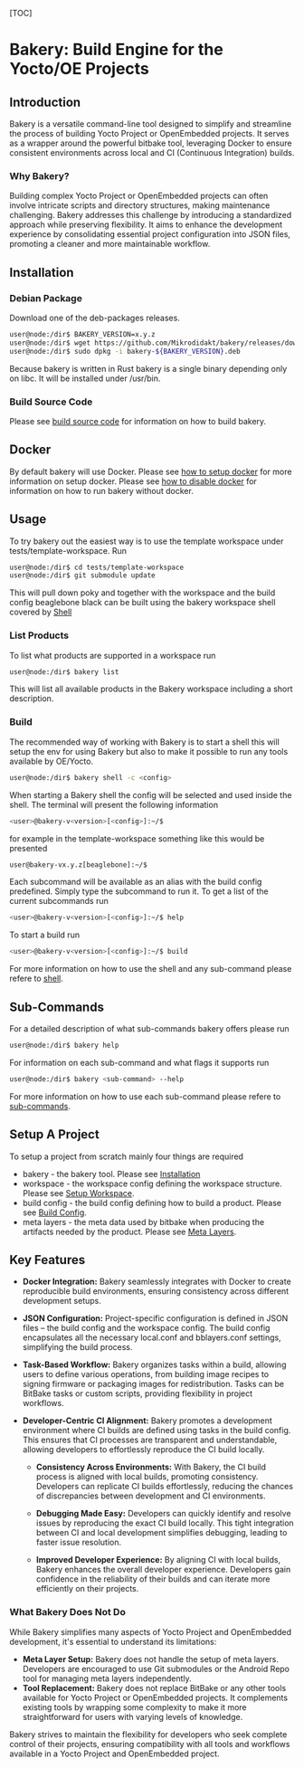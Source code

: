 [TOC]

# Bakery: Build Engine for the Yocto/OE Projects

## Introduction

Bakery is a versatile command-line tool designed to simplify and streamline the process of building Yocto Project or OpenEmbedded projects. It serves as a wrapper around the powerful bitbake tool, leveraging Docker to ensure consistent environments across local and CI (Continuous Integration) builds.

### Why Bakery?

Building complex Yocto Project or OpenEmbedded projects can often involve intricate scripts and directory structures, making maintenance challenging. Bakery addresses this challenge by introducing a standardized approach while preserving flexibility. It aims to enhance the development experience by consolidating essential project configuration into JSON files, promoting a cleaner and more maintainable workflow.

## Installation

### Debian Package

Download one of the deb-packages releases.

```bash
user@node:/dir$ BAKERY_VERSION=x.y.z
user@node:/dir$ wget https://github.com/Mikrodidakt/bakery/releases/download/v${BAKERY_VERSION}/bakery-${BAKERY_VERSION}.deb
user@node:/dir$ sudo dpkg -i bakery-${BAKERY_VERSION}.deb
```

Because bakery is written in Rust bakery is a single binary depending only on libc. It will be installed under /usr/bin.

### Build Source Code

Please see [build source code](documentation/build-bakery.md) for information on how to build bakery.

## Docker

By default bakery will use Docker. Please see [how to setup docker](documentation/docker.md) for more information on setup docker. Please see [how to disable docker](documentation/workspace-config.md#disabled) for information on how to run bakery without docker.

## Usage

To try bakery out the easiest way is to use the template workspace under tests/template-workspace. Run

```bash
user@node:/dir$ cd tests/template-workspace
user@node:/dir$ git submodule update
```

This will pull down poky and together with the workspace and the build config beaglebone black can be built using the bakery workspace shell covered by [Shell](#Shell)

### List Products

To list what products are supported in a workspace run

```bash
user@node:/dir$ bakery list
```

This will list all available products in the Bakery workspace including a short description.

### Build

The recommended way of working with Bakery is to start a shell this will setup the env for using Bakery but also to make it possible to run any tools available by OE/Yocto.

```bash
user@node:/dir$ bakery shell -c <config>
```

When starting a Bakery shell the config will be selected and used inside the shell. The terminal will present the following information

```bash
<user>@bakery-v<version>[<config>]:~/$
```

for example in the template-workspace something like this would be presented

```bash
user@bakery-vx.y.z[beaglebone]:~/$
```

Each subcommand will be available as an alias with the build config predefined. Simply type the subcommand to run it. To get a list of the current subcommands run


```bash
<user>@bakery-v<version>[<config>]:~/$ help
```

To start a build run

```bash
<user>@bakery-v<version>[<config>]:~/$ build
```

For more information on how to use the shell and any sub-command please refere to [shell](documentation/sub-commands.md#shell).


## Sub-Commands

For a detailed description of what sub-commands bakery offers please run

```bash
user@node:/dir$ bakery help
```

For information on each sub-command and what flags it supports run


```bash
user@node:/dir$ bakery <sub-command> --help
```

For more information on how to use each sub-command please refere to [sub-commands](documentation/sub-commands.md).

## Setup A Project

To setup a project from scratch mainly four things are required

* bakery - the bakery tool. Please see [Installation](#Installation)
* workspace - the workspace config defining the workspace structure. Please see [Setup Workspace](documentation/workspace-config.md).
* build config - the build config defining how to build a product. Please see [Build Config](documentation/build-config.md).
* meta layers - the meta data used by bitbake when producing the artifacts needed by the product. Please see [Meta Layers](documentation/meta-layers.md).

## Key Features

- **Docker Integration:** Bakery seamlessly integrates with Docker to create reproducible build environments, ensuring consistency across different development setups.

- **JSON Configuration:** Project-specific configuration is defined in JSON files – the build config and the workspace config. The build config encapsulates all the necessary local.conf and bblayers.conf settings, simplifying the build process.

- **Task-Based Workflow:** Bakery organizes tasks within a build, allowing users to define various operations, from building image recipes to signing firmware or packaging images for redistribution. Tasks can be BitBake tasks or custom scripts, providing flexibility in project workflows.

- **Developer-Centric CI Alignment:** Bakery promotes a development environment where CI builds are defined using tasks in the build config. This ensures that CI processes are transparent and understandable, allowing developers to effortlessly reproduce the CI build locally.

    - **Consistency Across Environments:** With Bakery, the CI build process is aligned with local builds, promoting consistency. Developers can replicate CI builds effortlessly, reducing the chances of discrepancies between development and CI environments.

    - **Debugging Made Easy:** Developers can quickly identify and resolve issues by reproducing the exact CI build locally. This tight integration between CI and local development simplifies debugging, leading to faster issue resolution.

    - **Improved Developer Experience:** By aligning CI with local builds, Bakery enhances the overall developer experience. Developers gain confidence in the reliability of their builds and can iterate more efficiently on their projects.

### What Bakery Does Not Do

While Bakery simplifies many aspects of Yocto Project and OpenEmbedded development, it's essential to understand its limitations:

- **Meta Layer Setup:** Bakery does not handle the setup of meta layers. Developers are encouraged to use Git submodules or the Android Repo tool for managing meta layers independently.
- **Tool Replacement:** Bakery does not replace BitBake or any other tools available for Yocto Project or OpenEmbedded projects. It complements existing tools by wrapping some complexity to make it more straightforward for users with varying levels of knowledge.

Bakery strives to maintain the flexibility for developers who seek complete control of their projects, ensuring compatibility with all tools and workflows available in a Yocto Project and OpenEmbedded project.

